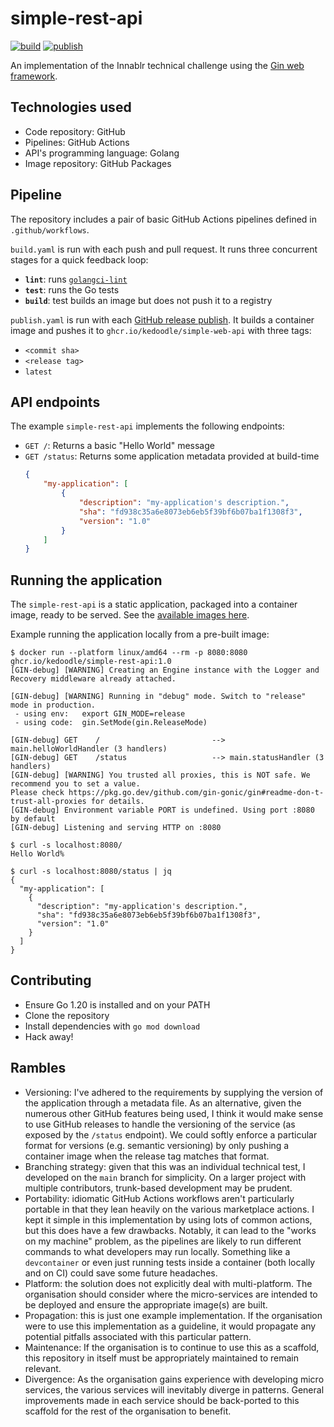 # simple-rest-api

[![build](https://github.com/kedoodle/simple-rest-api/actions/workflows/build.yaml/badge.svg)](https://github.com/kedoodle/simple-rest-api/actions/workflows/build.yaml)
[![publish](https://github.com/kedoodle/simple-rest-api/actions/workflows/publish.yaml/badge.svg)](https://github.com/kedoodle/simple-rest-api/actions/workflows/publish.yaml)

An implementation of the Innablr technical challenge using the [Gin web framework](https://github.com/gin-gonic/gin).

## Technologies used
- Code repository: GitHub
- Pipelines: GitHub Actions
- API's programming language: Golang
- Image repository: GitHub Packages

## Pipeline
The repository includes a pair of basic GitHub Actions pipelines defined in `.github/workflows`.  

`build.yaml` is run with each push and pull request. It runs three concurrent stages for a quick feedback loop:
- **`lint`**: runs [`golangci-lint`](https://golangci-lint.run/)
- **`test`**: runs the Go tests
- **`build`**: test builds an image but does not push it to a registry

`publish.yaml` is run with each [GitHub release publish](https://github.com/kedoodle/simple-rest-api/releases/new). It builds a container image and pushes it to `ghcr.io/kedoodle/simple-web-api` with three tags:
- `<commit sha>`
- `<release tag>`
- `latest`

## API endpoints

The example `simple-rest-api` implements the following endpoints:
- `GET /`: Returns a basic "Hello World" message
- `GET /status`: Returns some application metadata provided at build-time
    ```json
    {
        "my-application": [
            {
                "description": "my-application's description.",
                "sha": "fd938c35a6e8073eb6eb5f39bf6b07ba1f1308f3",
                "version": "1.0"
            }
        ]
    }
    ```

## Running the application
The `simple-rest-api` is a static application, packaged into a container image, ready to be served. See the [available images here](https://github.com/kedoodle/simple-rest-api/pkgs/container/simple-rest-api).

Example running the application locally from a pre-built image:  
```console
$ docker run --platform linux/amd64 --rm -p 8080:8080 ghcr.io/kedoodle/simple-rest-api:1.0
[GIN-debug] [WARNING] Creating an Engine instance with the Logger and Recovery middleware already attached.

[GIN-debug] [WARNING] Running in "debug" mode. Switch to "release" mode in production.
 - using env:	export GIN_MODE=release
 - using code:	gin.SetMode(gin.ReleaseMode)

[GIN-debug] GET    /                         --> main.helloWorldHandler (3 handlers)
[GIN-debug] GET    /status                   --> main.statusHandler (3 handlers)
[GIN-debug] [WARNING] You trusted all proxies, this is NOT safe. We recommend you to set a value.
Please check https://pkg.go.dev/github.com/gin-gonic/gin#readme-don-t-trust-all-proxies for details.
[GIN-debug] Environment variable PORT is undefined. Using port :8080 by default
[GIN-debug] Listening and serving HTTP on :8080
```
```console
$ curl -s localhost:8080/
Hello World%

$ curl -s localhost:8080/status | jq
{
  "my-application": [
    {
      "description": "my-application's description.",
      "sha": "fd938c35a6e8073eb6eb5f39bf6b07ba1f1308f3",
      "version": "1.0"
    }
  ]
}
```

## Contributing
- Ensure Go 1.20 is installed and on your PATH
- Clone the repository
- Install dependencies with `go mod download`
- Hack away!

## Rambles
- Versioning: I've adhered to the requirements by supplying the version of the application through a metadata file. As an alternative, given the numerous other GitHub features being used, I think it would make sense to use GitHub releases to handle the versioning of the service (as exposed by the `/status` endpoint). We could softly enforce a particular format for versions (e.g. semantic versioning) by only pushing a container image when the release tag matches that format.
- Branching strategy: given that this was an individual technical test, I developed on the `main` branch for simplicity. On a larger project with multiple contributors, trunk-based development may be prudent.
- Portability: idiomatic GitHub Actions workflows aren't particularly portable in that they lean heavily on the various marketplace actions. I kept it simple in this implementation by using lots of common actions, but this does have a few drawbacks. Notably, it can lead to the "works on my machine" problem, as the pipelines are likely to run different commands to what developers may run locally. Something like a `devcontainer` or even just running tests inside a container (both locally and on CI) could save some future headaches.
- Platform: the solution does not explicitly deal with multi-platform. The organisation should consider where the micro-services are intended to be deployed and ensure the appropriate image(s) are built.
- Propagation: this is just one example implementation. If the organisation were to use this implementation as a guideline, it would propagate any potential pitfalls associated with this particular pattern.
- Maintenance: If the organisation is to continue to use this as a scaffold, this repository in itself must be appropriately maintained to remain relevant.
- Divergence: As the organisation gains experience with developing micro services, the various services will inevitably diverge in patterns. General improvements made in each service should be back-ported to this scaffold for the rest of the organisation to benefit.
